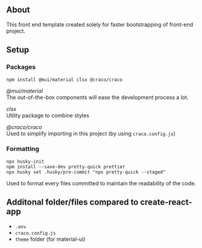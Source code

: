 ## About

This front end template created solely for faster bootstrapping of front-end project.

## Setup

### Packages

```
npm install @mui/material clsx @craco/craco
```

_@mui/material_  
The out-of-the-box components will ease the development process a lot.

_clsx_  
Utility package to combine styles

_@craco/craco_  
Used to simplify importing in this project (by using `craco.config.js`)

### Formatting

```
npx husky-init
npm install --save-dev pretty-quick prettier
npx husky set .husky/pre-commit "npx pretty-quick --staged"
```

Used to format every files committed to maintain the readability of the code.

## Additonal folder/files compared to create-react-app

- `.env`
- `craco.config.js`
- `theme` folder (for material-ui)

